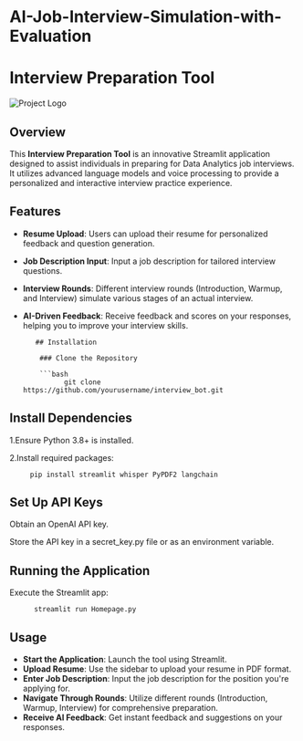 # AI-Job-Interview-Simulation-with-Evaluation

# Interview Preparation Tool

![Project Logo](Logo.jpeg)


## Overview

This **Interview Preparation Tool** is an innovative Streamlit application designed to assist individuals in preparing for Data Analytics job interviews. It utilizes advanced language models and voice processing to provide a personalized and interactive interview practice experience.

## Features

- **Resume Upload**: Users can upload their resume for personalized feedback and question generation.
- **Job Description Input**: Input a job description for tailored interview questions.
- **Interview Rounds**: Different interview rounds (Introduction, Warmup, and Interview) simulate various stages of an actual interview.
- **AI-Driven Feedback**: Receive feedback and scores on your responses, helping you to improve your interview skills.

         ## Installation
  
          ### Clone the Repository

          ```bash
                git clone https://github.com/yourusername/interview_bot.git


## Install Dependencies

1.Ensure Python 3.8+ is installed.

2.Install required packages:

         pip install streamlit whisper PyPDF2 langchain


## Set Up API Keys

Obtain an OpenAI API key.

Store the API key in a secret_key.py file or as an environment variable.


## Running the Application

Execute the Streamlit app:

          streamlit run Homepage.py


## Usage

- **Start the Application**: Launch the tool using Streamlit.
- **Upload Resume**: Use the sidebar to upload your resume in PDF format.
- **Enter Job Description**: Input the job description for the position you're applying for.
- **Navigate Through Rounds**: Utilize different rounds (Introduction, Warmup, Interview) for comprehensive preparation.
- **Receive AI Feedback**: Get instant feedback and suggestions on your responses.






